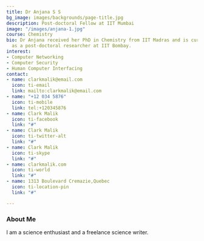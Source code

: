 ```yaml
---
title: Dr Anjana S S
bg_image: images/backgrounds/page-title.jpg
description: Post-doctoral Fellow at IIT Mumbai
image: "/images/anjana-1.jpg"
course: Chemistry
bio: Dr Anjana received her PhD in Chemistry from IIT Madras and is currently working
  as a post-doctoral researcher at IIT Bombay.
interest:
- Computer Networking
- Computer Security
- Human Computer Interfacing
contact:
- name: clarkmalik@email.com
  icon: ti-email
  link: mailto:clarkmalik@email.com
- name: "+12 034 5876"
  icon: ti-mobile
  link: tel:+120345876
- name: Clark Malik
  icon: ti-facebook
  link: "#"
- name: Clark Malik
  icon: ti-twitter-alt
  link: "#"
- name: Clark Malik
  icon: ti-skype
  link: "#"
- name: clarkmalik.com
  icon: ti-world
  link: "#"
- name: 1313 Boulevard Cremazie,Quebec
  icon: ti-location-pin
  link: "#"

---
```

### About Me

I am a science enthusiast and a freelance science writer.